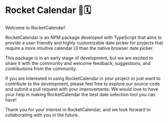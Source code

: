 # Rocket Calendar 🚀🗓️

Welcome to RocketCalendar!

RocketCalendar is an NPM package developed with TypeScript that aims to provide a user-friendly and highly customizable date picker for projects that require a more intuitive calendar UI than the native browser date picker.

This package is in an early stage of development, but we are excited to share it with the community and welcome feedback, suggestions, and contributions from the community.

If you are interested in using RocketCalendar in your project or just want to contribute to the development, please feel free to explore our source code and submit a pull request with your improvements. We would love to have your help in making RocketCalendar the best date selection tool you can have!

Thank you for your interest in RocketCalendar, and we look forward to collaborating with you in the future.
